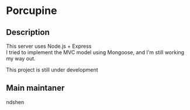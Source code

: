 # Porcupine

## Description
This server uses Node.js + Express   
I tried to implement the MVC model using Mongoose, and I'm still working my way out.   

This project is still under development  

## Main maintaner
ndshen
